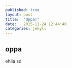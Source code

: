 ```yaml
---
published: true
layout: post
title:  "Oppa!"
date:   2015-11-24 12:44:40
categories: jekyll
---
```


## oppa
ehila
sd

